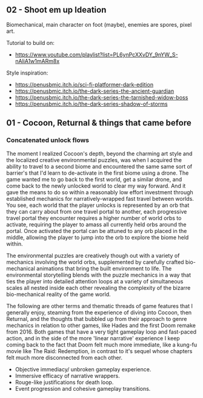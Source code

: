 
## 02 - Shoot em up Ideation

Biomechanical, main character on foot (maybe), enemies are spores, pixel art.

Tutorial to build on:
- https://www.youtube.com/playlist?list=PL6ynPcXXvDY_9nYW_S-nAliA1w1mARm8x

Style inspiration:
- https://penusbmic.itch.io/sci-fi-platformer-dark-edition
- https://penusbmic.itch.io/the-dark-series-the-ancient-guardian
- https://penusbmic.itch.io/the-dark-series-the-tarnished-widow-boss
- https://penusbmic.itch.io/the-dark-series-shadow-of-storms

## 01 - Cocoon, Returnal & things that came before 

### Concatenated unlock flows
The moment I realized Cocoon's depth, beyond the charming art style and the localized creative environmental puzzles, was when I acquired the ability to travel to a second biome and encountered the same same sort of barrier's that I'd learn to de-activate in the first biome using a drone. The game wanted me to go back to the first world, get a similar drone, and come back to the newly unlocked world to clear my way forward. And it gave the means to do so within a reasonably low effort investment through established mechanics for narratively-wrapped fast travel between worlds. You see, each world that the player unlocks is represented by an orb that they can carry about from one travel portal to another, each progressive travel portal they encounter requires a higher number of world orbs to activate, requiring the player to amass all currently held orbs around the portal. Once activated the portal can be attuned to any orb placed in the middle, allowing the player to jump into the orb to explore the biome held within. 

The environmental puzzles are creatively though out with a variety of mechanics involving the world orbs, supplemented by carefully crafted bio-mechanical animations that bring the built environment to life. The environmental storytelling blends with the puzzle mechanics in a way that ties the player into detailed attention loops at a variety of simultaneous scales all nested inside each other revealing the complexity of the bizarre bio-mechanical reality of the game world.

The following are other terms and thematic threads of game features that I generally enjoy, steaming from the experience of diving into Cocoon, then Returnal, and the thoughts that bubbled up from their approach to genre mechanics in relation to other games, like Hades and the first Doom remake from 2016. Both games that have a very tight gameplay loop and fast-paced action, and in the side of the more 'linear narrative' experience I keep coming back to the fact that Doom felt much more immediate, like a kung-fu movie like The Raid: Redemption, in contrast to it's sequel whose chapters felt much more disconnected from each other. 

- Objective immediacy/ unbroken gameplay experience.
- Immersive efficacy of narrative wrappers.
- Rouge-like justifications for death loop.
- Event progression and cohesive gameplay transitions.